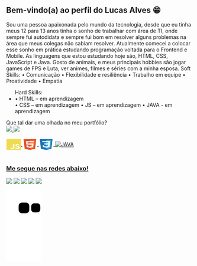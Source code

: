## Bem-vindo(a) ao perfil do Lucas Alves 😁

Sou uma pessoa apaixonada pelo mundo da tecnologia, desde que eu tinha meus 12 para 13 anos tinha o sonho de trabalhar com área de TI, onde sempre fui autodidata e sempre fui bom em resolver alguns problemas na área que meus colegas não sabiam resolver. Atualmente comecei a colocar esse sonho em prática estudando programação voltada para o Frontend e Mobile. As linguagens que estou estudando hoje são, HTML, CSS, JavaScript e Java. Gosto de animais, e meus principais hobbies são jogar games de FPS e Luta, ver animes, filmes e séries com a minha esposa.
Soft Skills:
•	Comunicação
•	Flexibilidade e resiliência
•	Trabalho em equipe
•	Proatividade
•	Empatia

<ul> Hard Skills:
<li>•	HTML – em aprendizagem</li>
•	CSS – em aprendizagem
•	JS – em aprendizagem
•	JAVA - em aprendizagem
</ul>
Que tal dar uma olhada no meu portfólio?



 <div>
   <a href="https://github.com/Lucas-DSA">
   <img height="180em" src="https://github-readme-stats.vercel.app/api?username=Lucas-DSA&show_icons=true&theme=radical&include_all_commits=true&count_private=true"/>
   <img height="180em" src="https://github-readme-stats.vercel.app/api/top-langs/?username=Lucas-DSA&layout=compact&langs_count=6&theme=radical"/>

</div>
<div style="display: inline_block"><br>
  <img align="center" alt="Js" height="30" width="40" src="https://raw.githubusercontent.com/devicons/devicon/master/icons/javascript/javascript-plain.svg">
  <img align="center" alt="HTML" height="30" width="40" src="https://raw.githubusercontent.com/devicons/devicon/master/icons/html5/html5-original.svg">
  <img align="center" alt="CSS" height="30" width="40" src="https://raw.githubusercontent.com/devicons/devicon/master/icons/css3/css3-original.svg">
  <img align="center" alt="JAVA" height="30" width="40" src="https://cdn.jsdelivr.net/gh/devicons/devicon/icons/java/java-original.svg" />
         
</div>
 
 <br>
 
  ### Me segue nas redes abaixo!
 
<div> 
  <a href="" target="_blank"><img src="https://img.shields.io/badge/YouTube-FF0000?style=for-the-badge&logo=youtube&logoColor=white" target="_blank"></a>
  <a href="https://www.instagram.com/lucas_alvespdq/" target="_blank"><img src="https://img.shields.io/badge/-Instagram-%23E4405F?style=for-the-badge&logo=instagram&logoColor=white" target="_blank"></a>
  <a href="" target="_blank"><img src="https://img.shields.io/badge/Discord-7289DA?style=for-the-badge&logo=discord&logoColor=white" target="_blank"></a> 
  <a href = "mailto:lucasalvespdq@hotmail.com"><img src="https://img.shields.io/badge/-Gmail-%23333?style=for-the-badge&logo=gmail&logoColor=white" target="_blank"></a>
  <a href="https://www.linkedin.com/in/lucas-da-silva-alves-8a6739189/" target="_blank"><img src="https://img.shields.io/badge/-LinkedIn-%230077B5?style=for-the-badge&logo=linkedin&logoColor=white" target="_blank"></a> 
 
  ![Snake animation](https://github.com/Lucas-DSA/Lucas-DSA/blob/output/github-contribution-grid-snake.svg)

</div>
